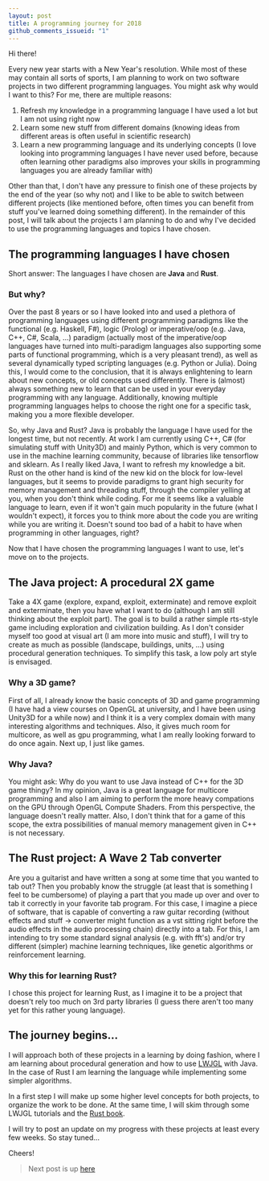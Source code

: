 ```yaml
---
layout: post
title: A programming journey for 2018
github_comments_issueid: "1"
---
```


Hi there!

Every new year starts with a New Year's resolution. 
While most of these may contain all sorts of sports, I am planning to work on two software projects in two different programming languages.
You might ask why would I want to this? For me, there are multiple reasons:
1. Refresh my knowledge in a programming language I have used a lot but I am not using right now
2. Learn some new stuff from different domains (knowing ideas from different areas is often useful in scientific research)
3. Learn a new programming language and its underlying concepts (I love looking into programming languages I have never used before, because often learning other paradigms also improves your skills in programming languages you are already familiar with)

Other than that, I don't have any pressure to finish one of these projects by the end of the year (so why not) and I like to be able to switch between different projects (like mentioned before, often times you can benefit from stuff you've learned doing something different). In the remainder of this post, I will talk about the projects I am planning to do and why I've decided to use the programming languages and topics I have chosen.

## The programming languages I have chosen
Short answer: The languages I have chosen are __Java__ and __Rust__.

### But why?
Over the past 8 years or so I have looked into and used a plethora of programming languages using different programming paradigms like the functional (e.g. Haskell, F#), logic (Prolog) or imperative/oop (e.g. Java, C++, C#, Scala, ...) paradigm (actually most of the imperative/oop languages have turned into multi-paradigm languages also supporting some parts of functional programming, which is a very pleasant trend), as well as several dynamically typed scripting languages (e.g. Python or Julia). Doing this, I would come to the conclusion, that it is always enlightening to learn about new concepts, or old concepts used differently. There is (almost) always something new to learn that can be used in your everyday programming with any language. Additionally, knowing multiple programming languages helps to choose the right one for a specific task, making you a more flexible developer.

So, why Java and Rust? Java is probably the language I have used for the longest time, but not recently. At work I am currently using C++, C# (for simulating stuff with Unity3D) and mainly Python, which is very common to use in the machine learning community, because of libraries like tensorflow and sklearn. As I really liked Java, I want to refresh my knowledge a bit. Rust on the other hand is kind of the new kid on the block for low-level languages, but it seems to provide paradigms to grant high security for memory management and threading stuff, through the compiler yelling at you, when you don't think while coding. For me it seems like a valuable language to learn, even if it won't gain much popularity in the future (what I wouldn't expect), it forces you to think more about the code you are writing while you are writing it. Doesn't sound too bad of a habit to have when programming in other languages, right?

Now that I have chosen the programming languages I want to use, let's move on to the projects. 

## The Java project: A procedural 2X game
Take a 4X game (explore, expand, exploit, exterminate) and remove exploit and exterminate, then you have what I want to do (although I am still thinking about the exploit part). The goal is to build a rather simple rts-style game including exploration and civilization building. As I don't consider myself too good at visual art (I am more into music and stuff), I will try to create as much as possible (landscape, buildings, units, ...) using procedural generation techniques. To simplify this task, a low poly art style is envisaged.

### Why a 3D game?
First of all, I already know the basic concepts of 3D and game programming (I have had a view courses on OpenGL at university, and I have been using Unity3D for a while now) and I think it is a very complex domain with many interesting algorithms and techniques. Also, it gives much room for multicore, as well as gpu programming, what I am really looking forward to do once again. Next up, I just like games.

### Why Java?
You might ask: Why do you want to use Java instead of C++ for the 3D game thingy? In my opinion, Java is a great language for multicore programming and also I am aiming to perform the more heavy compations on the GPU through OpenGL Compute Shaders. From this perspective, the language doesn't really matter. Also, I don't think that for a game of this scope, the extra possibilities of manual memory management given in C++ is not necessary.

## The Rust project: A Wave 2 Tab converter
Are you a guitarist and have written a song at some time that you wanted to tab out? Then you probably know the struggle (at least that is something I feel to be cumbersome) of playing a part that you made up over and over to tab it correctly in your favorite tab program. For this case, I imagine a piece of software, that is capable of converting a raw guitar recording (without effects and stuff -> converter might function as a vst sitting right before the audio effects in the audio processing chain) directly into a tab. For this, I am intending to try some standard signal analysis (e.g. with fft's) and/or try different (simpler) machine learning techniques, like genetic algorithms or reinforcement learning.

### Why this for learning Rust?
I chose this project for learning Rust, as I imagine it to be a project that doesn't rely too much on 3rd party libraries (I guess there aren't too many yet for this rather young language). 

## The journey begins...
I will approach both of these projects in a learning by doing fashion, where I am learning about procedural generation and how to use [LWJGL](https://www.lwjgl.org/) with Java. In the case of Rust I am learning the language while implementing some simpler algorithms.

In a first step I will make up some higher level concepts for both projects, to organize the work to be done. At the same time, I will skim through some LWJGL tutorials and the [Rust book](https://doc.rust-lang.org/book/second-edition/).

I will try to post an update on my progress with these projects at least every few weeks. So stay tuned...

Cheers!

> Next post is up [here](https://thedjentleman.github.io/derusting-and-rusting/)

